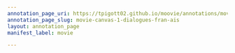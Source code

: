 ```yaml
---
annotation_page_uri: https://tpigott02.github.io/moovie/annotations/movie-canvas-1-dialogues-fran-ais.json
annotation_page_slug: movie-canvas-1-dialogues-fran-ais
layout: annotation_page
manifest_label: movie

---
```

